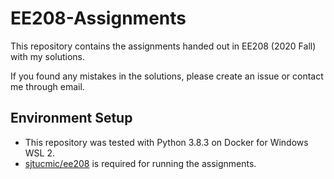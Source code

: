 # EE208-Assignments

This repository contains the assignments handed out in EE208 (2020 Fall) with my solutions. 

If you found any mistakes in the solutions, please create an issue or contact me through email.

## Environment Setup
* This repository was tested with Python 3.8.3 on Docker for Windows WSL 2.
* [sjtucmic/ee208](https://hub.docker.com/r/sjtucmic/ee208/) is required for running the assignments.